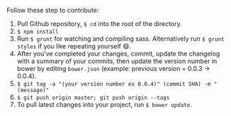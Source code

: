Follow these step to contribute:  
1. Pull Github repository, `$ cd` into the root of the directory.  
2. `$ npm install`  
3. Run `$ grunt` for watching and compiling sass. Alternatively run `$ grunt styles` if you like repeating yourself :smile:.  
4. After you've completed your changes, commit, update the changelog with a summary of your commits, then update the version number in bower by editing `bower.json` (example: previous version = 0.0.3 -> 0.0.4).  
5. `$ git tag -a "(your version number ex 0.0.4)" (commit SHA) -m "(message)"`  
6. `$ git push origin master; git push origin --tags`  
7. To pull latest changes into your project, run `$ bower update`.  
